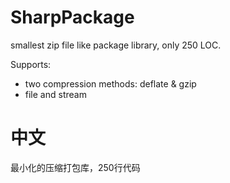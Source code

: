 # SharpPackage
smallest zip file like package library, only 250 LOC.

Supports:
* two compression methods: deflate & gzip
* file and stream

# 中文
最小化的压缩打包库，250行代码
